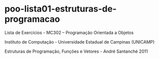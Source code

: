 # poo-lista01-estruturas-de-programacao

Lista de Exercícios - MC302 – Programação Orientada a Objetos

Instituto de Computação - Universidade Estadual de Campinas (UNICAMP)

Estruturas de Programação, Funções e Vetores - André Santanchè 2011

